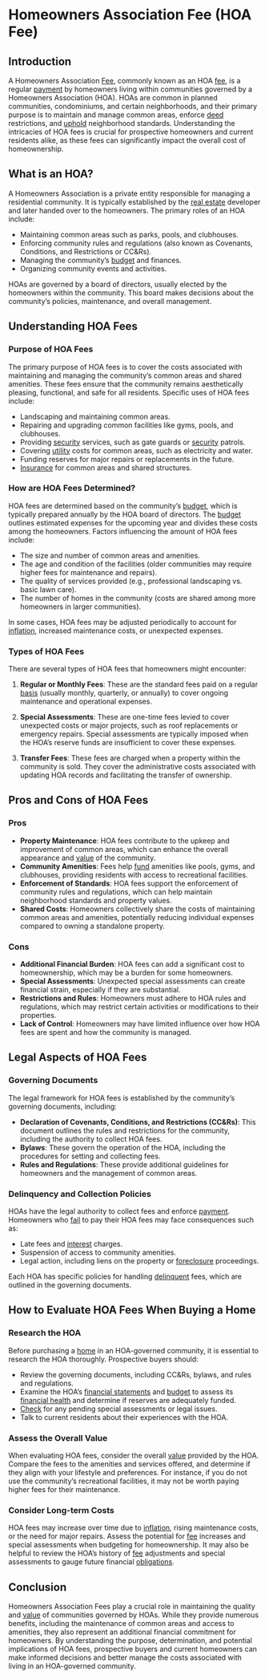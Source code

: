 # Homeowners Association Fee (HOA Fee)

## Introduction

A Homeowners Association [Fee](../f/fee.md), commonly known as an HOA [fee](../f/fee.md), is a regular [payment](../p/payment.md) by homeowners living within communities governed by a Homeowners Association (HOA). HOAs are common in planned communities, condominiums, and certain neighborhoods, and their primary purpose is to maintain and manage common areas, enforce [deed](../d/deed.md) restrictions, and [uphold](../u/uphold.md) neighborhood standards. Understanding the intricacies of HOA fees is crucial for prospective homeowners and current residents alike, as these fees can significantly impact the overall cost of homeownership.

## What is an HOA?

A Homeowners Association is a private entity responsible for managing a residential community. It is typically established by the [real estate](../r/real_estate.md) developer and later handed over to the homeowners. The primary roles of an HOA include:

- Maintaining common areas such as parks, pools, and clubhouses.
- Enforcing community rules and regulations (also known as Covenants, Conditions, and Restrictions or CC&Rs).
- Managing the community’s [budget](../b/budget.md) and finances.
- Organizing community events and activities.

HOAs are governed by a board of directors, usually elected by the homeowners within the community. This board makes decisions about the community’s policies, maintenance, and overall management.

## Understanding HOA Fees

### Purpose of HOA Fees

The primary purpose of HOA fees is to cover the costs associated with maintaining and managing the community’s common areas and shared amenities. These fees ensure that the community remains aesthetically pleasing, functional, and safe for all residents. Specific uses of HOA fees include:

- Landscaping and maintaining common areas.
- Repairing and upgrading common facilities like gyms, pools, and clubhouses.
- Providing [security](../s/security.md) services, such as gate guards or [security](../s/security.md) patrols.
- Covering [utility](../u/utility.md) costs for common areas, such as electricity and water.
- Funding reserves for major repairs or replacements in the future.
- [Insurance](../i/insurance.md) for common areas and shared structures.

### How are HOA Fees Determined?

HOA fees are determined based on the community’s [budget](../b/budget.md), which is typically prepared annually by the HOA board of directors. The [budget](../b/budget.md) outlines estimated expenses for the upcoming year and divides these costs among the homeowners. Factors influencing the amount of HOA fees include:

- The size and number of common areas and amenities.
- The age and condition of the facilities (older communities may require higher fees for maintenance and repairs).
- The quality of services provided (e.g., professional landscaping vs. basic lawn care).
- The number of homes in the community (costs are shared among more homeowners in larger communities).

In some cases, HOA fees may be adjusted periodically to account for [inflation](../i/inflation.md), increased maintenance costs, or unexpected expenses.

### Types of HOA Fees

There are several types of HOA fees that homeowners might encounter:

1. **Regular or Monthly Fees**: These are the standard fees paid on a regular [basis](../b/basis.md) (usually monthly, quarterly, or annually) to cover ongoing maintenance and operational expenses.

2. **Special Assessments**: These are one-time fees levied to cover unexpected costs or major projects, such as roof replacements or emergency repairs. Special assessments are typically imposed when the HOA’s reserve funds are insufficient to cover these expenses.

3. **Transfer Fees**: These fees are charged when a property within the community is sold. They cover the administrative costs associated with updating HOA records and facilitating the transfer of ownership.

## Pros and Cons of HOA Fees

### Pros

- **Property Maintenance**: HOA fees contribute to the upkeep and improvement of common areas, which can enhance the overall appearance and [value](../v/value.md) of the community.
- **Community Amenities**: Fees help [fund](../f/fund.md) amenities like pools, gyms, and clubhouses, providing residents with access to recreational facilities.
- **Enforcement of Standards**: HOA fees support the enforcement of community rules and regulations, which can help maintain neighborhood standards and property values.
- **Shared Costs**: Homeowners collectively share the costs of maintaining common areas and amenities, potentially reducing individual expenses compared to owning a standalone property.

### Cons

- **Additional Financial Burden**: HOA fees can add a significant cost to homeownership, which may be a burden for some homeowners.
- **Special Assessments**: Unexpected special assessments can create financial strain, especially if they are substantial.
- **Restrictions and Rules**: Homeowners must adhere to HOA rules and regulations, which may restrict certain activities or modifications to their properties.
- **Lack of Control**: Homeowners may have limited influence over how HOA fees are spent and how the community is managed.

## Legal Aspects of HOA Fees

### Governing Documents

The legal framework for HOA fees is established by the community’s governing documents, including:

- **Declaration of Covenants, Conditions, and Restrictions (CC&Rs)**: This document outlines the rules and restrictions for the community, including the authority to collect HOA fees.
- **Bylaws**: These govern the operation of the HOA, including the procedures for setting and collecting fees.
- **Rules and Regulations**: These provide additional guidelines for homeowners and the management of common areas.

### Delinquency and Collection Policies

HOAs have the legal authority to collect fees and enforce [payment](../p/payment.md). Homeowners who [fail](../f/fail.md) to pay their HOA fees may face consequences such as:

- Late fees and [interest](../i/interest.md) charges.
- Suspension of access to community amenities.
- Legal action, including liens on the property or [foreclosure](../f/foreclosure.md) proceedings.

Each HOA has specific policies for handling [delinquent](../d/delinquent.md) fees, which are outlined in the governing documents.

## How to Evaluate HOA Fees When Buying a Home

### Research the HOA

Before purchasing a [home](../h/home.md) in an HOA-governed community, it is essential to research the HOA thoroughly. Prospective buyers should:

- Review the governing documents, including CC&Rs, bylaws, and rules and regulations.
- Examine the HOA’s [financial statements](../f/financial_statements.md) and [budget](../b/budget.md) to assess its [financial health](../f/financial_health.md) and determine if reserves are adequately funded.
- [Check](../c/check.md) for any pending special assessments or legal issues.
- Talk to current residents about their experiences with the HOA.

### Assess the Overall Value

When evaluating HOA fees, consider the overall [value](../v/value.md) provided by the HOA. Compare the fees to the amenities and services offered, and determine if they align with your lifestyle and preferences. For instance, if you do not use the community’s recreational facilities, it may not be worth paying higher fees for their maintenance.

### Consider Long-term Costs

HOA fees may increase over time due to [inflation](../i/inflation.md), rising maintenance costs, or the need for major repairs. Assess the potential for [fee](../f/fee.md) increases and special assessments when budgeting for homeownership. It may also be helpful to review the HOA’s history of [fee](../f/fee.md) adjustments and special assessments to gauge future financial [obligations](../o/obligation.md).

## Conclusion

Homeowners Association Fees play a crucial role in maintaining the quality and [value](../v/value.md) of communities governed by HOAs. While they provide numerous benefits, including the maintenance of common areas and access to amenities, they also represent an additional financial commitment for homeowners. By understanding the purpose, determination, and potential implications of HOA fees, prospective buyers and current homeowners can make informed decisions and better manage the costs associated with living in an HOA-governed community.